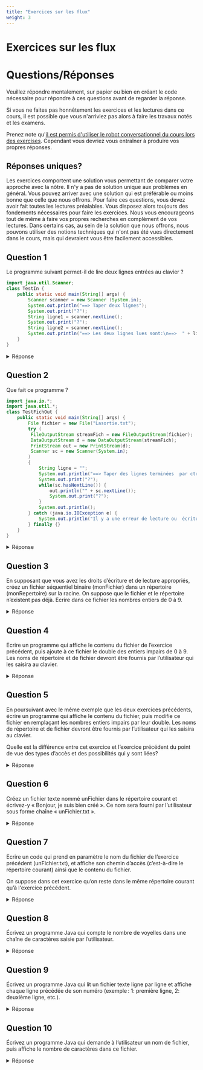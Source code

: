 ```yaml
---
title: "Exercices sur les flux"
weight: 3
---
```


# Exercices sur les flux

<h1>Questions/Réponses</h1>
<p>Veuillez répondre mentalement, sur papier ou bien en créant le code nécessaire pour répondre à ces questions avant de regarder la réponse.</p>

<p>Si vous ne faites pas honnêtement les exercices et les lectures dans ce cours, il est possible que vous n'arriviez pas alors à faire les travaux notés et les examens.</p>

<p>Prenez note qu'<a href="https://rc-inf1220.teluq.ca/">il est permis d'utiliser le robot conversationnel du cours lors des exercises</a>. Cependant vous devriez vous entraîner à produire vos propres réponses.</p>

<h2>Réponses uniques?</h2>

<p>Les exercices comportent une solution vous permettant de comparer votre approche avec la nôtre. Il n'y a pas de solution unique aux problèmes en général. Vous pouvez arriver avec une solution qui est préférable ou moins bonne que celle que nous offrons. Pour faire ces questions, vous devez avoir fait toutes les lectures préalables. Vous disposez alors toujours des fondements nécessaires pour faire les exercices. Nous vous encourageons tout de même à faire vos propres recherches en complément de vos lectures. Dans certains cas, au sein de la solution que nous offrons, nous pouvons utiliser des notions techniques qui n'ont pas été vues directement dans le cours, mais qui devraient vous être facilement accessibles.</p>

<h2>Question 1</h2>
<p>Le programme suivant permet-il de lire deux lignes entrées au clavier ?</p>

```java  {style=github}
import java.util.Scanner;
class TestIn {
    public static void main(String[] args) {
        Scanner scanner = new Scanner (System.in);
        System.out.println("==> Taper deux lignes");
        System.out.print("?");
        String ligne1 = scanner.nextLine();
        System.out.print("?");
        String ligne2 = scanner.nextLine();
        System.out.println("==> Les deux lignes lues sont:\n==>  " + ligne1 + "\n==> " + ligne2);
    }
}
```

<details><summary>Réponse</summary>
<p>Oui, la classe Scanner avec en paramètre l'entrée de la console, permet de lire des entrées au clavier. Le code fait la lecture de deux lignes de données au clavier.</p>

<p>Notez qu'on évite délibérément d'appeler scanner.close() puisque cela aurait pour conséquence la <em>fermeture</em> de <tt>System.in</tt> ce qui n'est généralement pas souhaitable. La ressource  <tt>System.in</tt> est automatiquement <em>fermée</em> à la fin du programme dans tous les cas, il n'est donc pas nécessaire de s'en préoccuper.</p>
</details>

<h2>Question 2</h2>
<p>Que fait ce programme ?</p>

```java  {style=github}
import java.io.*;
import java.util.*;
class TestFichOut {
    public static void main(String[] args) {
        File fichier = new File("Lasortie.txt");
        try (
         FileOutputStream streamFich = new FileOutputStream(fichier);
         DataOutputStream d = new DataOutputStream(streamFich);
         PrintStream out = new PrintStream(d);
         Scanner sc = new Scanner(System.in);
        )
        {
            String ligne = "";
            System.out.println("==> Taper des lignes terminées  par ctrl-D");
            System.out.print("?");
            while(sc.hasNextLine()) {
                out.println("" + sc.nextLine());
                System.out.print("?");
            }
            System.out.println();
        } catch (java.io.IOException e) {
            System.out.println("Il y a une erreur de lecture ou  écriture");
        } finally {}
    }
}
```

<details><summary>Réponse</summary>
<p>Il prend chaque ligne saisie par l'utilisateur et il l'écrit dans un fichier. Par ailleurs, notez que la variable ligne est inutilisée.</p>
</details>

<h2>Question 3</h2>

<p>En supposant que vous avez les droits d’écriture et de lecture appropriés, créez un fichier séquentiel binaire (monFichier) dans un répertoire (monRepertoire) sur la racine. On suppose que le fichier et le répertoire n’existent pas déjà. Ecrire dans ce fichier les nombres entiers de 0 à 9.</p>

<details><summary>Réponse</summary>

```java  {style=github}
import java.io.*;
import java.nio.file.*;
public class Exercice1M4{
 public static void main(String args[]) throws IOException {
   String s = File.separator;
   File monRepertoire = new File(s + "monRepertoire");
   if (monRepertoire.mkdirs()) {
     System.out.println("*** répertoire créé correctement***");
     File monFichier = new File(monRepertoire, "monFichier");
     if (monFichier.createNewFile()) {
       System.out.println("***fichier créé correctement***");
        DataOutputStream sortie = new DataOutputStream(new BufferedOutputStream(new FileOutputStream(monFichier)));
        for (int i = 0; i < 10; i++) {
          sortie.writeInt(i);
        }
       sortie.close();
     }
      else {
       System.out.println("***le fichier n'a pas été créé***");
     }
   }
   else{
     System.out.println("*** le répertoire n'a pas été créé**}");
   }
 }
}
```

</details>

<h2>Question 4</h2>

<p>Ecrire un programme qui affiche le contenu du fichier de l’exercice précédent, puis ajoute à ce fichier le double des entiers impairs de 0 à 9. Les noms de répertoire et de fichier devront être fournis par l’utilisateur qui les saisira au clavier.</p>

<details><summary>Réponse</summary>

```java  {style=github}
import java.io.*;
import java.nio.file.*;
import java.util.Scanner;
public class Exercice2M4 {
  public static void main(String[] args) throws IOException
  {
    String nomFichier, nomRepertoire;
    String s = File.separator;
    int n = 0;
    Scanner scanner = new Scanner(System.in);
    System.out.print("donnez le nom du répertoire à lire : ");
    nomRepertoire = scanner.next();
    File monRepertoire = new File(s + nomRepertoire);
    if (monRepertoire.exists() && monRepertoire.isDirectory()) {
      scanner = new Scanner(System.in);
      // intentionellement, nous n'appelerons pas scanner.close afin de ne pas
      // fermer System.in inutilement.
      System.out.println("***ce répertoire existe***");
      System.out.print("donnez le nom du fichier à traiter : ");
      nomFichier = scanner.next();
      File monFichier = new File(monRepertoire, nomFichier);
      if (monFichier.exists()) {
        System.out.println("*** ce fichier existe et voici son contenu***");
        DataInputStream entree = new DataInputStream(new BufferedInputStream(new FileInputStream(monFichier)));
        boolean eof = false;
        while (!eof)
        {
          try
          {
            n = entree.readInt();
          }
          catch (EOFException e)
          {
            eof = true;
          }
          if (!eof)
            System.out.println(n);
        }
        entree.close();
        DataOutputStream sortie = new DataOutputStream(new BufferedOutputStream(new FileOutputStream(monFichier, true)));
        for (int i = 0; i < 10; i++) {
          if (i % 2 >= 1) {
            sortie.writeInt(2 * i);
          }
        }
        sortie.close();
      }
      else {
        System.out.println("***ce fichier n'existe pas***");
      }
    }
    else {
      System.out.println("*** ce répertoire n'existe pas***");
    }
  }
}
```

</details>

<h2>Question 5</h2>

<p>En poursuivant avec le même exemple que les deux exercices précédents, écrire un programme qui affiche le contenu du fichier, puis modifie ce fichier en remplaçant les nombres entiers impairs par leur double. Les noms de répertoire et de fichier devront être fournis par l’utilisateur qui les saisira au clavier.</p>

<p>Quelle est la différence entre cet exercice et l’exercice précédent du point de vue des types d’accès et des possibilités qui y sont liées?</p>

<details><summary>Réponse</summary>

```java  {style=github}
import java.io.*;
import java.nio.file.*;
import java.util.Scanner;
public class Exercice3M4 // Exercice3M4
{
  public static void main(String args[]) throws IOException {
    String nomFichier, nomRepertoire, s = File.separator;
    int n = 0;
    Scanner scanner = new Scanner(System.in);
    System.out.print("donnez le nom du répertoire à lire : ");
    nomRepertoire = scanner.next();
    File monRepertoire = new File(s + nomRepertoire);
    if (monRepertoire.exists() && monRepertoire.isDirectory()) {
      scanner = new Scanner(System.in);
      System.out.println("***ce répertoire existe***");
      System.out.print("donnez le nom du fichier à traiter : ");
      nomFichier = scanner.next();
      File monFichier = new File(monRepertoire, nomFichier);
      if (monFichier.exists()) {
        System.out.println("*** ce fichier existe et voici son contenu***");
        DataInputStream entree = new DataInputStream(new BufferedInputStream(new FileInputStream(monFichier)));
        boolean eof = false;
        while (!eof)
        {
          try
          {
            n = entree.readInt();
          }
          catch (EOFException e)
          {
            eof = true;
          }
          if (!eof)
            System.out.println(n);
        }
        entree.close();
        System.out.println("***il va maintenant être modifié si necessaire*** ");
        // DataOutputStream sortie = new DataOutputStream(newBufferedOutputStream(new
        // FileOutputStream(monFichier, true));
        RandomAccessFile sortie = new RandomAccessFile(s + nomRepertoire + s + nomFichier, "rw");
        long taille = sortie.length();
        int i = 0;
        do {
          sortie.seek(4 * i);
          n = sortie.readInt();
          if (n % 2 >= 1) {
            sortie.seek(4 * i);
            sortie.writeInt(2 * n);
            System.out.println(taille + "  l'ancienne valeur de n est: " + n + "  et la nouvelle valeur de n est:  " + 2 * n);
          }
          i = i + 1;
        } while (i * 4 < taille);
        sortie.close();
      } else {
        System.out.println("***ce fichier n'existe pas***");
      }
    } else {
      System.out.println("*** ce répertoire n'existe pas***");
    }
  }
}
```

<p>La différence réside en ceci que l’accès direct nous facilite la mise à jour du fichier. Si nous devrions faire cette mise à jour lors d’un accès séquentiel, ce serait extrêmement laborieux (une solution consistant à utiliser un flux de sortie et un flux d’entrée en même temps). Il ne faut pas confondre cette mise à jour des données déjà présentes dans le fichier avec l’ajout de nouveaux éléments dans le même fichier tel que ce qui est fait à l’exercice précédent par exemple.</p>

</details>

<h2>Question 6</h2>

<p>Créez un fichier texte nommé unFichier dans le répertoire courant et écrivez-y  « Bonjour, je suis bien créé ». Ce nom sera fourni par l’utilisateur sous forme chaîne « unFichier.txt ».</p>

<details><summary>Réponse</summary>

```java  {style=github}
import java.io.*;
import java.util.Scanner;
public class Exercice4M4 { //Exercice4M4
 public static void main(String args[]) throws IOException {
   String nomFichier;
   Scanner scanner = new Scanner(System.in);
   System.out.print("Donnez le nom du fichier a creer avec son extension .txt: ");
   nomFichier = scanner.next();
   PrintWriter sortie = new PrintWriter(new BufferedWriter(new FileWriter(nomFichier)));
   sortie.println(" Bonjour, je suis bien créé  ");
   sortie.close();
   System.out.println("*** le fichier " + nomFichier + " a été bien créé  " + "***");
 }
}
```

</details>

<h2>Question 7</h2>
<p>Ecrire un code qui prend en paramètre le nom du fichier de l’exercice précédent (unFichier.txt), et affiche son chemin d’accès (c’est-à-dire le répertoire courant) ainsi que le contenu du fichier.</p>

<p>On suppose dans cet exercice qu’on reste dans le même répertoire courant qu’à l'exercice précédent.</p>

<details><summary>Réponse</summary>

```java  {style=github}
import java.io.*;
import java.util.Scanner;
public class Exercice5M4 { // Exercice5M4
  public static void main(String args[]) throws IOException {
    String nomFichier, ligne;
    Scanner scanner = new Scanner(System.in);
    System.out.print("Donnez le nom du fichier  : ");
    nomFichier = scanner.next();
    try (BufferedReader entree = new BufferedReader(new FileReader(nomFichier));) {
      System.out.println("*** voici le contenu du fichier qui est situé dans le répertoire***\n " + System.getProperty("user.dir") + "\n ");
      do {
        ligne = entree.readLine();
        if (ligne != null)
          System.out.println(ligne);
      } while (ligne != null);
      entree.close();
      System.out.println("\n" + "*** fin du contenu ***");
    } catch (java.io.IOException e) {
      System.out.println("le fichier n'existe pas");
    } finally {
    }
  }
}
```

</details>



## Question 8

<p>Écrivez un programme Java qui compte le nombre de voyelles dans une chaîne de caractères saisie par l’utilisateur.</p>
<details><summary>Réponse</summary>

```java  {style=github}
import java.util.Scanner;
public class CompteVoyelles {
    public static void main(String[] args) {
        Scanner sc = new Scanner(System.in);
        String s = sc.nextLine();
        int compteur = 0;
        for (char c : s.toLowerCase().toCharArray()) {
            if ("aeiouy".indexOf(c) != -1) compteur++;
        }
        System.out.println("Nombre de voyelles : " + compteur);
    }
}
```

</details>

## Question 9

<p>Écrivez un programme Java qui lit un fichier texte ligne par ligne et affiche chaque ligne précédée de son numéro (exemple : 1: première ligne, 2: deuxième ligne, etc.).</p>
<details><summary>Réponse</summary>

```java  {style=github}
import java.io.*;
public class LireFichier {
    public static void main(String[] args) throws IOException {
        BufferedReader br = new BufferedReader(new FileReader("monfichier.txt"));
        String ligne;
        int num = 1;
        while ((ligne = br.readLine()) != null) {
            System.out.println(num + ": " + ligne);
            num++;
        }
        br.close();
    }
}
```

</details>

## Question 10

<p>Écrivez un programme Java qui demande à l’utilisateur un nom de fichier, puis affiche le nombre de caractères dans ce fichier.</p>
<details><summary>Réponse</summary>

Il est possible de procéder caractère par caractère&nbsp;:
```java  {style=github}
import java.io.*;
import java.util.Scanner;
public class CompteCaracteres {
    public static void main(String[] args) throws IOException {
        Scanner sc = new Scanner(System.in);
        System.out.print("Nom du fichier : ");
        String nom = sc.nextLine();
        FileReader fr = new FileReader(nom);
        int compteur = 0;
        while (fr.read() != -1) compteur++;
        fr.close();
        System.out.println("Nombre de caractères : " + compteur);
    }
}
```

Il est possible de procéder plus rapidement&nbsp;:
```java  {style=github}
import java.nio.file.Files;
import java.nio.file.Paths;
import java.io.IOException;

public class FileSize {
    public static void main(String[] args) throws IOException {
        String filePath = "monfichier.txt";
        long size = Files.size(Paths.get(filePath));
        System.out.println("Nombre de caractères : " + size);
    }
}
```

</details>
